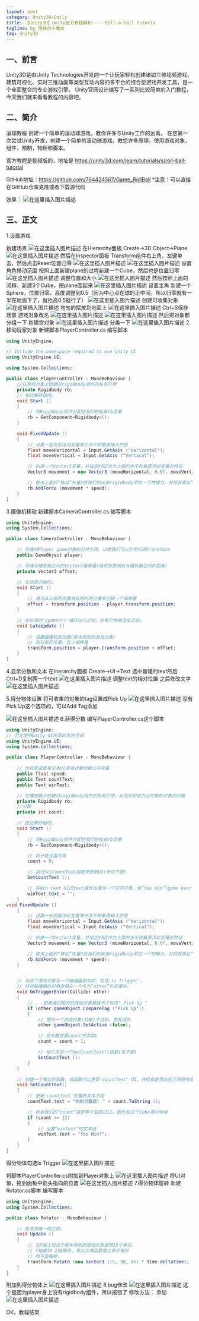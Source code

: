 ```yaml
---
layout: post
category: Unity3D-Daily
title: 【Unity3D】Unity官方教程解析-----Roll-a-ball tutoria
tagline: by 恬静的小魔龙
tag: Unity3D
---
```


## 一、前言
Unity3D是由Unity Technologies开发的一个让玩家轻松创建诸如三维视频游戏、建筑可视化、实时三维动画等类型互动内容的多平台的综合型游戏开发工具，是一个全面整合的专业游戏引擎。
Unity官网设计编写了一系列比较简单的入门教程，今天我们就来看看教程的内容吧。

## 二、简介
滚球教程
创建一个简单的滚动球游戏，教你许多与Unity工作的远离。
在您第一次尝试Unity开发，创建一个简单的滚动球游戏，教您许多原理，使用游戏对象，组件，预制，物理和脚本。

官方教程是视频版的，地址是
https://unity3d.com/learn/tutorials/s/roll-ball-tutorial

GitHub地址：https://github.com/764424567/Game_RollBall
*注意：可以直接在GitHub仓库克隆或者下载源代码

效果：
![在这里插入图片描述](https://img-blog.csdnimg.cn/20190214104636889.gif)

## 三、正文

1.设置游戏

新建场景
![在这里插入图片描述](https://img-blog.csdnimg.cn/20190214113328353.png)
在Hierarchy面板
Create->3D Object->Plane
![在这里插入图片描述](https://img-blog.csdnimg.cn/20190214113446509.png?x-oss-process=image/watermark,type_ZmFuZ3poZW5naGVpdGk,shadow_10,text_aHR0cHM6Ly9ibG9nLmNzZG4ubmV0L3E3NjQ0MjQ1Njc=,size_16,color_FFFFFF,t_70)
然后在Inspector面板
Transform组件右上角，左键单击，然后点击Reset位置归零
![在这里插入图片描述](https://img-blog.csdnimg.cn/20190214113655246.png?x-oss-process=image/watermark,type_ZmFuZ3poZW5naGVpdGk,shadow_10,text_aHR0cHM6Ly9ibG9nLmNzZG4ubmV0L3E3NjQ0MjQ1Njc=,size_16,color_FFFFFF,t_70)
![在这里插入图片描述](https://img-blog.csdnimg.cn/20190214113758222.png?x-oss-process=image/watermark,type_ZmFuZ3poZW5naGVpdGk,shadow_10,text_aHR0cHM6Ly9ibG9nLmNzZG4ubmV0L3E3NjQ0MjQ1Njc=,size_16,color_FFFFFF,t_70)
设置角色移动范围
按照上面新建plane的过程新建一个Cube，然后也是位置归零
![在这里插入图片描述](https://img-blog.csdnimg.cn/20190214113908213.png?x-oss-process=image/watermark,type_ZmFuZ3poZW5naGVpdGk,shadow_10,text_aHR0cHM6Ly9ibG9nLmNzZG4ubmV0L3E3NjQ0MjQ1Njc=,size_16,color_FFFFFF,t_70)
调整位置和大小
![在这里插入图片描述](https://img-blog.csdnimg.cn/20190214114013191.png?x-oss-process=image/watermark,type_ZmFuZ3poZW5naGVpdGk,shadow_10,text_aHR0cHM6Ly9ibG9nLmNzZG4ubmV0L3E3NjQ0MjQ1Njc=,size_16,color_FFFFFF,t_70)
然后按照上面的流程，新建3个Cube，把plane围起来
![在这里插入图片描述](https://img-blog.csdnimg.cn/20190214114154641.png?x-oss-process=image/watermark,type_ZmFuZ3poZW5naGVpdGk,shadow_10,text_aHR0cHM6Ly9ibG9nLmNzZG4ubmV0L3E3NjQ0MjQ1Njc=,size_16,color_FFFFFF,t_70)
设置主角
新建一个Sphere，位置归零，高度调整到0.5（因为中心点在球的正中间，所以归零就有一半在地面下了，就抬高0.5就行了）
![在这里插入图片描述](https://img-blog.csdnimg.cn/20190214114456632.png?x-oss-process=image/watermark,type_ZmFuZ3poZW5naGVpdGk,shadow_10,text_aHR0cHM6Ly9ibG9nLmNzZG4ubmV0L3E3NjQ0MjQ1Njc=,size_16,color_FFFFFF,t_70)
创建可收集对象
![在这里插入图片描述](https://img-blog.csdnimg.cn/20190214114633591.png?x-oss-process=image/watermark,type_ZmFuZ3poZW5naGVpdGk,shadow_10,text_aHR0cHM6Ly9ibG9nLmNzZG4ubmV0L3E3NjQ0MjQ1Njc=,size_16,color_FFFFFF,t_70)
均匀的摆放到地面上
![在这里插入图片描述](https://img-blog.csdnimg.cn/20190214114906982.png?x-oss-process=image/watermark,type_ZmFuZ3poZW5naGVpdGk,shadow_10,text_aHR0cHM6Ly9ibG9nLmNzZG4ubmV0L3E3NjQ0MjQ1Njc=,size_16,color_FFFFFF,t_70)
Ctrl+S保存场景
游戏对象改名
![在这里插入图片描述](https://img-blog.csdnimg.cn/20190214115337217.png?x-oss-process=image/watermark,type_ZmFuZ3poZW5naGVpdGk,shadow_10,text_aHR0cHM6Ly9ibG9nLmNzZG4ubmV0L3E3NjQ0MjQ1Njc=,size_16,color_FFFFFF,t_70)
![在这里插入图片描述](https://img-blog.csdnimg.cn/20190214115400350.png?x-oss-process=image/watermark,type_ZmFuZ3poZW5naGVpdGk,shadow_10,text_aHR0cHM6Ly9ibG9nLmNzZG4ubmV0L3E3NjQ0MjQ1Njc=,size_16,color_FFFFFF,t_70)
然后把对象都分组一下
新建空对象
![在这里插入图片描述](https://img-blog.csdnimg.cn/20190214115551201.png)
分类一下
![在这里插入图片描述](https://img-blog.csdnimg.cn/20190214115642918.png?x-oss-process=image/watermark,type_ZmFuZ3poZW5naGVpdGk,shadow_10,text_aHR0cHM6Ly9ibG9nLmNzZG4ubmV0L3E3NjQ0MjQ1Njc=,size_16,color_FFFFFF,t_70)
2.移动玩家对象
新建脚本PlayerController.cs
编写脚本

```csharp
using UnityEngine;

// Include the namespace required to use Unity UI
using UnityEngine.UI;

using System.Collections;

public class PlayerController : MonoBehaviour {
	//在游戏对象上创建对rigidbody组件的私有引用
	private Rigidbody rb;
	// 在比赛开始时…
	void Start ()
	{
		// 将Rigidbody组件分配给我们的私有rb变量
		rb = GetComponent<Rigidbody>();
	}

	void FixedUpdate ()
	{
		// 设置一些局部浮动变量等于水平和垂直输入的值
		float moveHorizontal = Input.GetAxis ("Horizontal");
		float moveVertical = Input.GetAxis ("Vertical");

		// 创建一个Vector3变量，并指定X和Z作为上面的水平和垂直浮动变量的特征
		Vector3 movement = new Vector3 (moveHorizontal, 0.0f, moveVertical);

		// 使用上面的“移动”矢量3给我们的玩家rigidbody添加一个物理力，并将其乘以“速度”——即出现在inspector中的公共玩家速度
		rb.AddForce (movement * speed);
	}
}

```
3.摄像机移动
新建脚本CameraController.cs
编写脚本

```csharp
using UnityEngine;
using System.Collections;

public class CameraController : MonoBehaviour {

	// 存储对Player game对象的公共引用，以便我们可以引用它的Transform
	public GameObject player;

	// 存储与播放器之间的Vector3偏移量(始终放置相机与播放器之间的距离)
	private Vector3 offset;

	// 在比赛开始时…
	void Start ()
	{
		// 通过从玩家的位置减去相机的位置来创建一个偏移量
		offset = transform.position - player.transform.position;
	}

	// 在标准的'Update()'循环运行之后，在每个帧被渲染之前…
	void LateUpdate ()
	{
		// 设置摄像机的位置(脚本所附的游戏对象)
		// 到玩家的位置，加上偏移量
		transform.position = player.transform.position + offset;
	}
}
```
4.显示分数和文本
在Inerarchy面板
Create->UI->Text
选中新建的text然后Ctrl+D复制两一个text
![在这里插入图片描述](https://img-blog.csdnimg.cn/20190214144154464.png)
调整text的相对位置
之后修改文字
![在这里插入图片描述](https://img-blog.csdnimg.cn/20190214144228410.png?x-oss-process=image/watermark,type_ZmFuZ3poZW5naGVpdGk,shadow_10,text_aHR0cHM6Ly9ibG9nLmNzZG4ubmV0L3E3NjQ0MjQ1Njc=,size_16,color_FFFFFF,t_70)

5.得分物体设置
将可收集的对象的tag设置成Pick Up
![在这里插入图片描述](https://img-blog.csdnimg.cn/201902141446137.png?x-oss-process=image/watermark,type_ZmFuZ3poZW5naGVpdGk,shadow_10,text_aHR0cHM6Ly9ibG9nLmNzZG4ubmV0L3E3NjQ0MjQ1Njc=,size_16,color_FFFFFF,t_70)
没有Pick Up这个选项的，可以Add Tag添加

![在这里插入图片描述](https://img-blog.csdnimg.cn/20190214144654725.png?x-oss-process=image/watermark,type_ZmFuZ3poZW5naGVpdGk,shadow_10,text_aHR0cHM6Ly9ibG9nLmNzZG4ubmV0L3E3NjQ0MjQ1Njc=,size_16,color_FFFFFF,t_70)
6.获得分数
编写PlayerController.cs这个脚本

```csharp
using UnityEngine;
// 包含使用Unity UI所需的名称空间
using UnityEngine.UI;
using System.Collections;

public class PlayerController : MonoBehaviour {
	
	// 为玩家速度和文本UI游戏对象创建公共变量
	public float speed;
	public Text countText;
	public Text winText;

	// 在播放器上创建对rigidbody组件的私有引用，以及到目前为止拾取的对象的计数
	private Rigidbody rb;
	//分数
	private int count;

	// 在比赛开始时…
	void Start ()
	{
		// 将Rigidbody组件分配给我们的私有rb变量
		rb = GetComponent<Rigidbody>();

		// 将计数设置为零
		count = 0;

		// 运行SetCountText函数来更新UI(参见下面)
		SetCountText ();

		// 将Win text UI的text属性设置为一个空字符串，使“You Win”(game over message)为空
		winText.text = "";
	}
void FixedUpdate ()
	{
		// 设置一些局部浮动变量等于水平和垂直输入的值
		float moveHorizontal = Input.GetAxis ("Horizontal");
		float moveVertical = Input.GetAxis ("Vertical");

		// 创建一个Vector3变量，并指定X和Z作为上面的水平和垂直浮动变量的特征
		Vector3 movement = new Vector3 (moveHorizontal, 0.0f, moveVertical);

		// 使用上面的“移动”矢量3给我们的玩家rigidbody添加一个物理力，并将其乘以“速度”——即出现在inspector中的公共玩家速度
		rb.AddForce (movement * speed);
	}


	// 当这个游戏对象与一个碰撞器相交时，勾选'is trigger'，
	// 将对碰撞器的引用存储在一个名为“other”的变量中。
	void OnTriggerEnter(Collider other) 
	{
		// . .如果我们相交的游戏对象被赋予了标签" Pick Up "
		if (other.gameObject.CompareTag ("Pick Up"))
		{
			// 使另一个游戏对象(拾取)不活动，使其消失
			other.gameObject.SetActive (false);

			// 在分数变量count中添加1
			count = count + 1;

			// 给它添加一个SetCountText()函数(见下面)
			SetCountText ();
		}
	}

	// 创建一个独立的函数，该函数可以更新'countText' UI，并检查是否达到了获胜所需的金额
	void SetCountText()
	{
		// 更新'countText'变量的文本字段
		countText.text = "你的分数是: " + count.ToString ();

		// 检查我们的“count”是否等于或超过12，因为有12个Cube得分物体
		if (count >= 12) 
		{
			// 设置“winText”的文本值
			winText.text = "You Win!";
		}
	}
}
```
得分物体勾选Is Trigger
![在这里插入图片描述](https://img-blog.csdnimg.cn/20190214150030106.png?x-oss-process=image/watermark,type_ZmFuZ3poZW5naGVpdGk,shadow_10,text_aHR0cHM6Ly9ibG9nLmNzZG4ubmV0L3E3NjQ0MjQ1Njc=,size_16,color_FFFFFF,t_70)

将脚本PlayerController.cs附加到Player对象上
![在这里插入图片描述](https://img-blog.csdnimg.cn/20190214145352792.png?x-oss-process=image/watermark,type_ZmFuZ3poZW5naGVpdGk,shadow_10,text_aHR0cHM6Ly9ibG9nLmNzZG4ubmV0L3E3NjQ0MjQ1Njc=,size_16,color_FFFFFF,t_70)
将UI对象，拖到面板中箭头指向的位置
![在这里插入图片描述](https://img-blog.csdnimg.cn/20190214145444249.png?x-oss-process=image/watermark,type_ZmFuZ3poZW5naGVpdGk,shadow_10,text_aHR0cHM6Ly9ibG9nLmNzZG4ubmV0L3E3NjQ0MjQ1Njc=,size_16,color_FFFFFF,t_70)
7.得分物体旋转
新建Rotator.cs脚本
编写脚本

```csharp
using UnityEngine;
using System.Collections;

public class Rotator : MonoBehaviour {

	// 在渲染每一帧之前。
	void Update () 
	{
		// 在X轴上将这个脚本所附的游戏对象旋转15个单位，
		// Y轴是30 Z轴是45，乘以三角函数使之等于每秒
		// 而不是每帧。
		transform.Rotate (new Vector3 (15, 30, 45) * Time.deltaTime);
	}
}	
```
附加到得分物体上
![在这里插入图片描述](https://img-blog.csdnimg.cn/20190214145752765.png?x-oss-process=image/watermark,type_ZmFuZ3poZW5naGVpdGk,shadow_10,text_aHR0cHM6Ly9ibG9nLmNzZG4ubmV0L3E3NjQ0MjQ1Njc=,size_16,color_FFFFFF,t_70)
8.bug修改
![在这里插入图片描述](https://img-blog.csdnimg.cn/20190214145835740.png)
这个是因为player身上没有rigidbody组件，所以报错了 
修改方法：
添加![在这里插入图片描述](https://img-blog.csdnimg.cn/20190214145942858.png?x-oss-process=image/watermark,type_ZmFuZ3poZW5naGVpdGk,shadow_10,text_aHR0cHM6Ly9ibG9nLmNzZG4ubmV0L3E3NjQ0MjQ1Njc=,size_16,color_FFFFFF,t_70)

OK，教程结束
